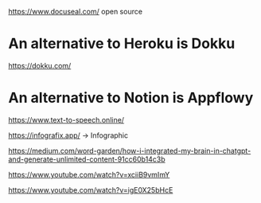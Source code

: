 
https://www.docuseal.com/ open source

# An alternative to Heroku is Dokku
https://dokku.com/

# An alternative to Notion is Appflowy

https://www.text-to-speech.online/

https://infografix.app/ -> Infographic

https://medium.com/word-garden/how-i-integrated-my-brain-in-chatgpt-and-generate-unlimited-content-91cc60b14c3b

https://www.youtube.com/watch?v=xciiB9vmImY

https://www.youtube.com/watch?v=igE0X25bHcE